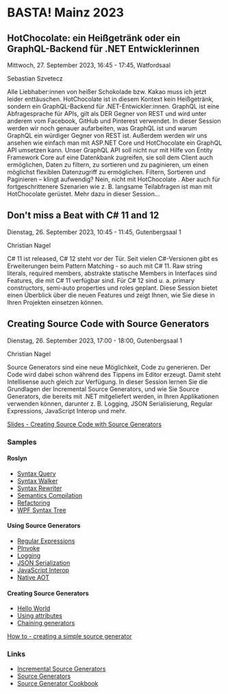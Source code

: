 # BASTA! Mainz 2023

## HotChocolate: ein Heißgetränk oder ein GraphQL-Backend für .NET Entwicklerinnen

Mittwoch, 27. September 2023, 16:45 - 17:45, Watfordsaal

Sebastian Szvetecz

Alle Liebhaber:innen von heißer Schokolade bzw. Kakao muss ich jetzt leider enttäuschen. HotChocolate ist in diesem Kontext kein Heißgetränk, sondern ein GraphQL-Backend für .NET-Entwickler:innen. GraphQL ist eine Abfragesprache für APIs, gilt als DER Gegner von REST und wird unter anderem vom Facebook, GitHub und Pinterest verwendet. In dieser Session werden wir noch genauer aufarbeiten, was GraphQL ist und warum GraphQL ein würdiger Gegner von REST ist. Außerdem werden wir uns ansehen wie einfach man mit ASP.NET Core und HotChocolate ein GraphQL API umsetzen kann. Unser GraphQL API soll nicht nur mit Hilfe von Entity Framework Core auf eine Datenkbank zugreifen, sie soll dem Client auch ermöglichen, Daten zu filtern, zu sortieren und zu paginieren, um einen möglichst flexiblen Datenzugriff zu ermöglichen. Filtern, Sortieren und Paginieren – klingt aufwendig? Nein, nicht mit HotChocolate . Aber auch für fortgeschrittenere Szenarien wie z. B. langsame Teilabfragen ist man mit HotChocolate gerüstet. Mehr dazu in dieser Session...

## Don't miss a Beat with C# 11 and 12

Dienstag, 26. September 2023, 10:45 - 11:45, Gutenbergsaal 1

Christian Nagel

C# 11 ist released, C# 12 steht vor der Tür. Seit vielen C#-Versionen gibt es Erweiterungen beim Pattern Matching - so auch mit C# 11. Raw string literals, required members, abstrakte statische Members in Interfaces sind Features, die mit C# 11 verfügbar sind. Für C# 12 sind u. a. primary constructors, semi-auto properties und roles geplant. Diese Session bietet einen Überblick über die neuen Features und zeigt Ihnen, wie Sie diese in Ihren Projekten einsetzen können.

## Creating Source Code with Source Generators

Dienstag, 26. September 2023, 17:00 - 18:00, Gutenbergsaal 1

Christian Nagel

Source Generators sind eine neue Möglichkeit, Code zu generieren. Der Code wird dabei schon während des Tippens im Editor erzeugt. Damit steht Intellisense auch gleich zur Verfügung. In dieser Session lernen Sie die Grundlagen der Incremental Source Generators, und wie Sie Source Generators, die bereits mit .NET mitgeliefert werden, in Ihren Applikationen verwenden können, darunter z. B. Logging, JSON Serialisierung, Regular Expressions, JavaScript Interop und mehr.

[Slides - Creating Source Code with Source Generators](slides/SourceGenerators.pdf)

### Samples

#### Roslyn

* [Syntax Query](roslyn/SyntaxQuery/)
* [Syntax Walker](roslyn/SyntaxWalker/)
* [Syntax Rewriter](roslyn/SyntaxRewriter/)
* [Semantics Compilation](roslyn/SemanticsCompilation/)
* [Refactoring](roslyn/PropertyCodeRefactoring/)
* [WPF Syntax Tree](roslyn/WpfSyntaxTree/)

#### Using Source Generators

* [Regular Expressions](sourcegenerators/usingsourcegenerators/RegularExpressionSample/)
* [PInvoke](sourcegenerators/usingsourcegenerators/PInvoke/)
* [Logging](sourcegenerators/usingsourcegenerators/Logging/)
* [JSON Serialization](sourcegenerators/usingsourcegenerators/JsonSerialization/)
* [JavaScript Interop](sourcegenerators/usingsourcegenerators/BlazorWasmSample/)
* [Native AOT](sourcegenerators/usingsourcegenerators/NativeAOT/)

#### Creating Source Generators

* [Hello World](sourcegenerators/sourcegenerator/01-hello/)
* [Using attributes](sourcegenerators/sourcegenerator/02-Attribute/)
* [Chaining generators](sourcegenerators/sourcegenerator/03-MoreGeneric/)

[How to - creating a simple source generator](sourcegenerators/sourcegenerator/createsimplesourcegenerator.md)

### Links

* [Incremental Source Generators](https://github.com/dotnet/roslyn/blob/main/docs/features/incremental-generators.md​)
* [Source Generators](https://github.com/dotnet/roslyn/blob/main/docs/features/source-generators.md​)
* [Source Generator Cookbook](https://github.com/dotnet/roslyn/blob/main/docs/features/source-generators.cookbook.md)
